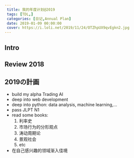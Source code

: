 ```yaml
---
 title: 我的年度计划@2019
 tags: [TDL,]
 categories: [日记,Annual Plan]
 date: 2019-01-09 00:00:00
 cover: https://i.loli.net/2019/11/24/OTZhpUX9qvEgkn2.jpg
---
```

## Intro

## Review 2018


## 2019の計画

* build my alpha Trading AI
* deep into web development
* deep into python: data analysis, machine learning,...
* pass JLPT N1
* read some books:
	1. 利率史
	2. 市场行为的分形观点
	3. 涛动周期论
	4. 景观社会
	5. etc
* 在自己感兴趣的领域渐入佳境
